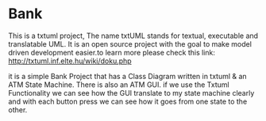 # Bank

This is a txtuml project, The name txtUML stands for textual, executable and translatable UML. It is an open source project with the goal to make model driven development easier.to learn more please check this link: http://txtuml.inf.elte.hu/wiki/doku.php

it is a simple Bank Project that has a Class Diagram written in txtuml & an ATM State Machine. There is also an ATM GUI. if we use the Txtuml Functionality we can see how the GUI translate to my state machine clearly and with each button press we can see how it goes from one state to the other.
